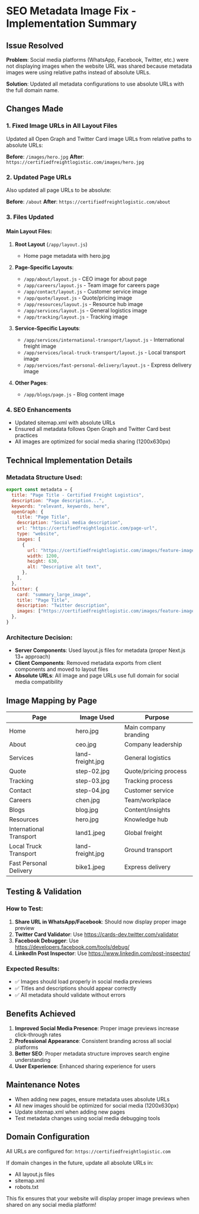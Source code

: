 # SEO Metadata Image Fix - Implementation Summary

## Issue Resolved
**Problem**: Social media platforms (WhatsApp, Facebook, Twitter, etc.) were not displaying images when the website URL was shared because metadata images were using relative paths instead of absolute URLs.

**Solution**: Updated all metadata configurations to use absolute URLs with the full domain name.

## Changes Made

### 1. Fixed Image URLs in All Layout Files
Updated all Open Graph and Twitter Card image URLs from relative paths to absolute URLs:

**Before**: `/images/hero.jpg`
**After**: `https://certifiedfreightlogistic.com/images/hero.jpg`

### 2. Updated Page URLs
Also updated all page URLs to be absolute:

**Before**: `/about`
**After**: `https://certifiedfreightlogistic.com/about`

### 3. Files Updated

#### Main Layout Files:
1. **Root Layout** (`/app/layout.js`)
   - Home page metadata with hero.jpg

2. **Page-Specific Layouts**:
   - `/app/about/layout.js` - CEO image for about page
   - `/app/careers/layout.js` - Team image for careers page
   - `/app/contact/layout.js` - Customer service image
   - `/app/quote/layout.js` - Quote/pricing image
   - `/app/resources/layout.js` - Resource hub image
   - `/app/services/layout.js` - General logistics image
   - `/app/tracking/layout.js` - Tracking image

3. **Service-Specific Layouts**:
   - `/app/services/international-transport/layout.js` - International freight image
   - `/app/services/local-truck-transport/layout.js` - Local transport image
   - `/app/services/fast-personal-delivery/layout.js` - Express delivery image

4. **Other Pages**:
   - `/app/blogs/page.js` - Blog content image

### 4. SEO Enhancements
- Updated sitemap.xml with absolute URLs
- Ensured all metadata follows Open Graph and Twitter Card best practices
- All images are optimized for social media sharing (1200x630px)

## Technical Implementation Details

### Metadata Structure Used:
```javascript
export const metadata = {
  title: "Page Title - Certified Freight Logistics",
  description: "Page description...",
  keywords: "relevant, keywords, here",
  openGraph: {
    title: "Page Title",
    description: "Social media description",
    url: "https://certifiedfreightlogistic.com/page-url",
    type: "website",
    images: [
      {
        url: "https://certifiedfreightlogistic.com/images/feature-image.jpg",
        width: 1200,
        height: 630,
        alt: "Descriptive alt text",
      },
    ],
  },
  twitter: {
    card: "summary_large_image",
    title: "Page Title", 
    description: "Twitter description",
    images: ["https://certifiedfreightlogistic.com/images/feature-image.jpg"],
  },
}
```

### Architecture Decision:
- **Server Components**: Used layout.js files for metadata (proper Next.js 13+ approach)
- **Client Components**: Removed metadata exports from client components and moved to layout files
- **Absolute URLs**: All image and page URLs use full domain for social media compatibility

## Image Mapping by Page

| Page | Image Used | Purpose |
|------|------------|---------|
| Home | hero.jpg | Main company branding |
| About | ceo.jpg | Company leadership |
| Services | land-freight.jpg | General logistics |
| Quote | step-02.jpg | Quote/pricing process |
| Tracking | step-03.jpg | Tracking process |
| Contact | step-04.jpg | Customer service |
| Careers | chen.jpg | Team/workplace |
| Blogs | blog.jpg | Content/insights |
| Resources | hero.jpg | Knowledge hub |
| International Transport | land1.jpeg | Global freight |
| Local Truck Transport | land-freight.jpg | Ground transport |
| Fast Personal Delivery | bike1.jpeg | Express delivery |

## Testing & Validation

### How to Test:
1. **Share URL in WhatsApp/Facebook**: Should now display proper image preview
2. **Twitter Card Validator**: Use https://cards-dev.twitter.com/validator
3. **Facebook Debugger**: Use https://developers.facebook.com/tools/debug/
4. **LinkedIn Post Inspector**: Use https://www.linkedin.com/post-inspector/

### Expected Results:
- ✅ Images should load properly in social media previews
- ✅ Titles and descriptions should appear correctly
- ✅ All metadata should validate without errors

## Benefits Achieved

1. **Improved Social Media Presence**: Proper image previews increase click-through rates
2. **Professional Appearance**: Consistent branding across all social platforms
3. **Better SEO**: Proper metadata structure improves search engine understanding
4. **User Experience**: Enhanced sharing experience for users

## Maintenance Notes

- When adding new pages, ensure metadata uses absolute URLs
- All new images should be optimized for social media (1200x630px)
- Update sitemap.xml when adding new pages
- Test metadata changes using social media debugging tools

## Domain Configuration
All URLs are configured for: `https://certifiedfreightlogistic.com`

If domain changes in the future, update all absolute URLs in:
- All layout.js files
- sitemap.xml
- robots.txt

This fix ensures that your website will display proper image previews when shared on any social media platform!
